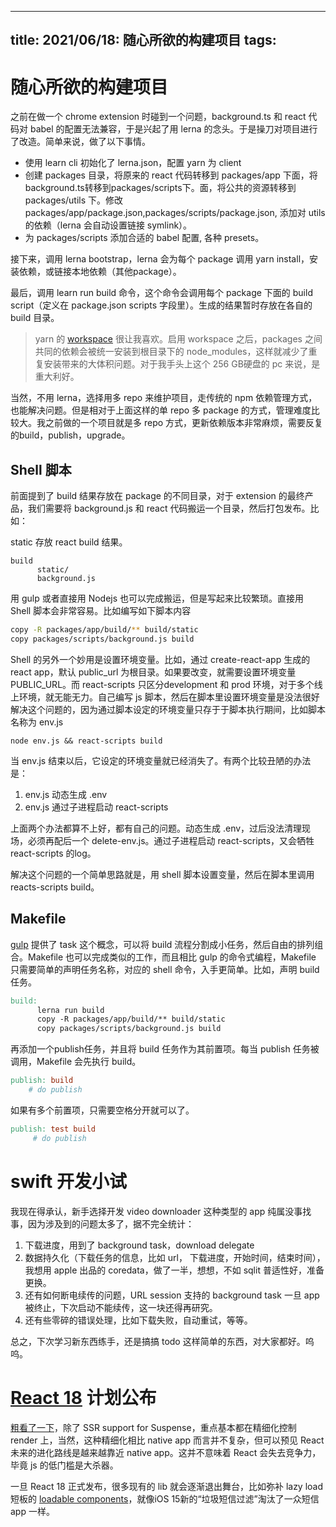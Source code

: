
---
title: 2021/06/18: 随心所欲的构建项目
tags: 
---
# 随心所欲的构建项目

之前在做一个 chrome extension 时碰到一个问题，background.ts 和 react 代码对 babel 的配置无法兼容，于是兴起了用 lerna 的念头。于是操刀对项目进行了改造。简单来说，做了以下事情。

* 使用 learn cli 初始化了 lerna.json，配置 yarn 为 client
* 创建 packages 目录，将原来的 react 代码转移到 packages/app 下面，将 background.ts转移到packages/scripts下。面，将公共的资源转移到 packages/utils 下。修改 packages/app/package.json,packages/scripts/package.json, 添加对 utils 的依赖（lerna 会自动设置链接 symlink）。
*  为 packages/scripts 添加合适的 babel 配置, 各种 presets。

接下来，调用 lerna bootstrap，lerna 会为每个 package 调用 yarn install，安装依赖，或链接本地依赖（其他package）。

最后，调用 learn run build 命令，这个命令会调用每个 package 下面的 build script（定义在 package.json scripts 字段里）。生成的结果暂时存放在各自的 build 目录。

> yarn 的 [workspace](https://classic.yarnpkg.com/blog/2017/08/02/introducing-workspaces/) 很让我喜欢。启用 workspace 之后，packages 之间共同的依赖会被统一安装到根目录下的 node_modules，这样就减少了重复安装带来的大体积问题。对于我手头上这个 256 GB硬盘的 pc 来说，是重大利好。

当然，不用 lerna，选择用多 repo 来维护项目，走传统的 npm 依赖管理方式，也能解决问题。但是相对于上面这样的单 repo 多 package 的方式，管理难度比较大。我之前做的一个项目就是多 repo 方式，更新依赖版本非常麻烦，需要反复的build，publish，upgrade。

## Shell 脚本
前面提到了 build 结果存放在 package 的不同目录，对于 extension 的最终产品，我们需要将 background.js 和 react 代码搬运一个目录，然后打包发布。比如：

static 存放 react build 结果。
```
build
      static/
      background.js
```
用 gulp 或者直接用 Nodejs 也可以完成搬运，但是写起来比较繁琐。直接用 Shell 脚本会非常容易。比如编写如下脚本内容

```bash
copy -R packages/app/build/** build/static
copy packages/scripts/background.js build
```

Shell 的另外一个妙用是设置环境变量。比如，通过 create-react-app 生成的 react app，默认 public_url 为根目录。如果要改变，就需要设置环境变量 PUBLIC_URL。而 react-scripts 只区分development 和 prod 环境，对于多个线上环境，就无能无力。自己编写 js 脚本，然后在脚本里设置环境变量是没法很好解决这个问题的，因为通过脚本设定的环境变量只存于于脚本执行期间，比如脚本名称为 env.js
```
node env.js && react-scripts build
```
当 env.js 结束以后，它设定的环境变量就已经消失了。有两个比较丑陋的办法是：
1. env.js 动态生成 .env
2. env.js 通过子进程启动 react-scripts

上面两个办法都算不上好，都有自己的问题。动态生成 .env，过后没法清理现场，必须再配后一个 delete-env.js。通过子进程启动 react-scripts，又会牺牲 react-scripts 的log。

解决这个问题的一个简单思路就是，用 shell 脚本设置变量，然后在脚本里调用 reacts-scripts build。

## Makefile
[gulp](https://gulpjs.com/) 提供了 task 这个概念，可以将 build 流程分割成小任务，然后自由的排列组合。Makefile 也可以完成类似的工作，而且相比 gulp 的命令式编程，Makefile 只需要简单的声明任务名称，对应的 shell 命令，入手更简单。比如，声明 build 任务。

```makefile
build:
      lerna run build
      copy -R packages/app/build/** build/static
      copy packages/scripts/background.js build
```

再添加一个publish任务，并且将 build 任务作为其前置项。每当 publish 任务被调用，Makefile 会先执行 build。


```makefile
publish: build
    # do publish
```

如果有多个前置项，只需要空格分开就可以了。

```makefile
publish: test build
     # do publish
```

# swift 开发小试
我现在得承认，新手选择开发 video downloader 这种类型的 app 纯属没事找事，因为涉及到的问题太多了，据不完全统计：
1. 下载进度，用到了 background task，download delegate
2. 数据持久化（下载任务的信息，比如 url， 下载进度，开始时间，结束时间），我想用 apple 出品的 coredata，做了一半，想想，不如 sqlit 普适性好，准备更换。
3. 还有如何断电续传的问题，URL session 支持的 background task 一旦 app 被终止，下次启动不能续传，这一块还得再研究。
4. 还有些零碎的错误处理，比如下载失败，自动重试，等等。

总之，下次学习新东西练手，还是搞搞 todo 这样简单的东西，对大家都好。呜呜。

# [React 18](https://reactjs.org/blog/2021/06/08/the-plan-for-react-18.html) 计划公布
[粗看了一下](https://github.com/reactwg/react-18/discussions/4)，除了 SSR support for Suspense，重点基本都在精细化控制 render 上，当然，这种精细化相比 native app 而言并不复杂，但可以预见 React 未来的进化路线是越来越靠近 native app。这并不意味着 React 会失去竞争力，毕竟 js 的低门槛是大杀器。

一旦 React 18 正式发布，很多现有的 lib 就会逐渐退出舞台，比如弥补 lazy load 短板的 [loadable components](https://loadable-components.com/)，就像iOS 15新的“垃圾短信过滤”淘汰了一众短信 app 一样。




